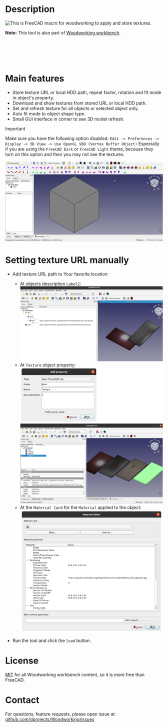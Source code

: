 # Description

<img align="left" src="https://raw.githubusercontent.com/dprojects/Woodworking/master/Icons/setTextures.png"> This is FreeCAD macro for woodworking to apply and store textures.

**Note:** This tool is also part of [Woodworking workbench](https://github.com/dprojects/Woodworking).

<br><br><br><br>

# Main features

* Store texture URL or local HDD path, repeat factor, rotation and fit mode in object's property.
* Download and show textures from stored URL or local HDD path.
* Set and refresh texture for all objects or selected object only.
* Auto fit mode to object shape type.
* Small GUI interface in corner to see 3D model refresh.

> [!IMPORTANT]
> Make sure you have the following option disabled:
> `Edit -> Preferences -> Display -> 3D View -> Use OpenGL VBO (Vertex Buffer Object)`
> Especially if you are using the `FreeCAD Dark` or `FreeCAD Light` theme, because they turn on this option and then you may not see the textures.

![setTextures.gif](https://raw.githubusercontent.com/dprojects/setTextures/master/Screenshots/setTextures.gif)

# Setting texture URL manually

* Add texture URL path to Your favorite location:

	* At objects description `Label2`:
	![m001](https://raw.githubusercontent.com/dprojects/setTextures/master/Screenshots/m001.png)
	* At `Texture` object property:
	![m002](https://raw.githubusercontent.com/dprojects/setTextures/master/Screenshots/m002.png)
	![m003](https://raw.githubusercontent.com/dprojects/setTextures/master/Screenshots/m003.png)
	* At the `Material Card` for the `Material` applied to the object:
	![m004](https://raw.githubusercontent.com/dprojects/setTextures/master/Screenshots/m004.png)

* Run the tool and click the `load` button.

# License

[MIT](https://github.com/dprojects/Woodworking/blob/master/LICENSE) for all Woodworking workbench content, so it is more free than FreeCAD.

# Contact

For questions, feature requests, please open issue at: [github.com/dprojects/Woodworking/issues](https://github.com/dprojects/Woodworking/issues)

